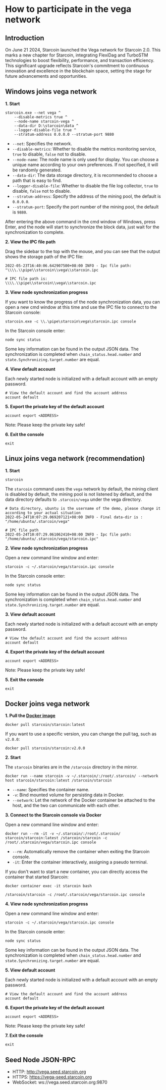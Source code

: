 # How to participate in the vega network

## Introduction

On June 21 2024, Starcoin launched the Vega network for Starcoin 2.0. This marks a new chapter for Starcoin, integrating FlexiDag and TurboSTM technologies to boost flexibility, performance, and transaction efficiency. This significant upgrade reflects Starcoin's commitment to continuous innovation and excellence in the blockchain space, setting the stage for future advancements and opportunities.

## Windows joins vega network

**1. Start**

```shell
starcoin.exe --net vega ^
    --disable-metrics true ^
    --node-name starcoin-vega ^
    --data-dir D:\starcoin\data ^
    --logger-disable-file true ^
    --stratum-address 0.0.0.0 --stratum-port 9880
```

- `--net`: Specifies the network.
- `--disable-metrics`: Whether to disable the metrics monitoring service, `true` to disable, `false` not to disable.
- `--node-name`: The node name is only used for display. You can choose a unique name according to your own preferences. If not specified, it will be randomly generated.
- `--data-dir`: The data storage directory, it is recommended to choose a path that is easy to find.
- `--logger-disable-file`: Whether to disable the file log collector, `true` to disable, `false` not to disable.
- `--stratum-address`: Specify the address of the mining pool, the default is `0.0.0.0`.
- `--stratum-port`: Specify the port number of the mining pool, the default is `9880`.

After entering the above command in the cmd window of Windows, press Enter, and the node will start to synchronize the block data, just wait for the synchronization to complete.

**2. View the IPC file path**

Drag the sidebar to the top with the mouse, and you can see that the output shows the storage path of the IPC file:

```shell
2022-05-23T16:40:06.642907500+08:00 INFO - Ipc file path: "\\\\.\\pipe\\starcoin\\vega\\starcoin.ipc

# IPC file path is:
\\\\.\\pipe\\starcoin\\vega\\starcoin.ipc
```

**3. View node synchronization progress**

If you want to know the progress of the node synchronization data, you can open a new cmd window at this time and use the IPC file to connect to the Starcoin console:

```shell
starcoin.exe -c \\.\pipe\starcoin\vega\starcoin.ipc console
```

In the Starcoin console enter:

```shell
node sync status
```

Some key information can be found in the output JSON data.
The synchronization is completed when `chain_status.head.number` and `state.Synchronizing.target.number` are equal.

**4. View default account**

Each newly started node is initialized with a default account with an empty password.

```shell
# View the default account and find the account address
account default
```

**5. Export the private key of the default account**

```shell
account export <ADDRESS>
```

Note: Please keep the private key safe!

**6. Exit the console**

```shell
exit
```

## Linux joins vega network (recommendation)

**1. Start**

```shell
starcoin
```

The `starcoin` command uses the `vega` network by default, the mining client is disabled by default, the mining pool is not listened by default, and the data directory defaults to `.starcoin/vega` under the vega directory.

```shell
# Data directory, ubuntu is the username of the demo, please change it according to your actual situation
2022-05-24T10:07:29.069207121+08:00 INFO - Final data-dir is : "/home/ubuntu/.starcoin/vega"

# IPC file path
2022-05-24T10:07:29.061062410+08:00 INFO - Ipc file path: "/home/ubuntu/.starcoin/vega/starcoin.ipc"
```

**2. View node synchronization progress**

Open a new command line window and enter:

```shell
starcoin -c ~/.starcoin/vega/starcoin.ipc console
```

In the Starcoin console enter:

```shell
node sync status
```

Some key information can be found in the output JSON data.
The synchronization is completed when `chain_status.head.number` and `state.Synchronizing.target.number` are equal.

**3. View default account**

Each newly started node is initialized with a default account with an empty password.

```shell
# View the default account and find the account address
account default
```

**4. Export the private key of the default account**

```shell
account export <ADDRESS>
```

Note: Please keep the private key safe!

**5. Exit the console**

```shell
exit
```

## Docker joins vega network

**1. Pull the [Docker image](https://hub.docker.com/r/starcoin/starcoin/)**

```shell
docker pull starcoin/starcoin:latest
```

If you want to use a specific version, you can change the pull tag, such as `v2.0.0`:

```shell
docker pull starcoin/starcoin:v2.0.0
```

**2. Start**

The `starcoin` binaries are in the `/starcoin` directory in the mirror.

```shell
docker run --name starcoin -v ~/.starcoin/:/root/.starcoin/ --network host starcoin/starcoin:latest /starcoin/starcoin
```

- `--name`: Specifies the container name.
- `-v`: Bind mounted volume for persisting data in Docker.
- `--network`: Let the network of the Docker container be attached to the host, and the two can communicate with each other.

**3. Connect to the Starcoin console via Docker**

Open a new command line window and enter:

```shell
docker run --rm -it -v ~/.starcoin/:/root/.starcoin/ starcoin/starcoin:latest /starcoin/starcoin -c /root/.starcoin/vega/starcoin.ipc console
```

- `--rm`: Automatically remove the container when exiting the Starcoin console.
- `-it`: Enter the container interactively, assigning a pseudo terminal.

If you don't want to start a new container, you can directly access the container that started Starcoin:

```shell
docker container exec -it starcoin bash

/starcoin/starcoin -c /root/.starcoin/vega/starcoin.ipc console
```

**4. View node synchronization progress**

Open a new command line window and enter:

```shell
starcoin -c ~/.starcoin/vega/starcoin.ipc console
```

In the Starcoin console enter:

```shell
node sync status
```

Some key information can be found in the output JSON data.
The synchronization is completed when `chain_status.head.number` and `state.Synchronizing.target.number` are equal.

**5. View default account**

Each newly started node is initialized with a default account with an empty password.

```shell
# View the default account and find the account address
account default
```

**6. Export the private key of the default account**

```shell
account export <ADDRESS>
```

Note: Please keep the private key safe!

**7. Exit the console**

```shell
exit
```

## Seed Node JSON-RPC

- HTTP: http://vega.seed.starcoin.org
- HTTPS: https://vega-seed.starcoin.org
- WebSocket: ws://vega.seed.starcoin.org:9870
